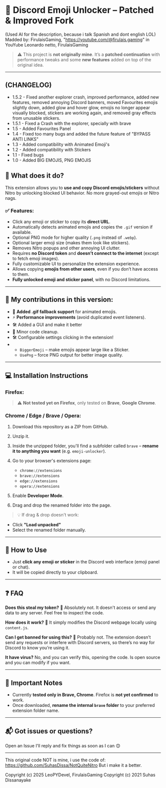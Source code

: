 # 💬 Discord Emoji Unlocker – **Patched & Improved Fork**
(Used AI for the description, because i talk Spanish and dont english LOL)
Madded by: FirulaisGaming, "https://youtube.com/@firulais.gaming" in YouYube
Leonardo netto, FirulaisGaming

> ⚠️ This project is **not originally mine**. It’s a **patched continuation** with performance tweaks and some **new features** added on top of the original idea.

---

## (CHANGELOG)
* 1.5.2 - Fixed another explorer crash, improved performance, added new features, removed annoying Discord banners, moved Favourites emojis slightly down, added glow and hover glow, emojis no longer appear visually blocked, stickers are working again, and removed gray effects from unusable stickers.
* 1.5.1 - Fixed a Crash with the explorer, specially with brave
* 1.5 - Added Favourites Panel
* 1.4 - Fixed too many bugs and added the future feature of "BYPASS ANTI LINKS"
* 1.3 - Added compatibility with Animated Emoji's
* 1.2 - Added compatibility with Stickers
* 1.1 - Fixed bugs
* 1.0 - Added BIG EMOJIS, PNG EMOJIS

## 🚀 What does it do?

This extension allows you to **use and copy Discord emojis/stickers** without Nitro by unlocking blocked UI behavior. No more grayed-out emojis or Nitro nags.

### ✅ Features:

* Click any emoji or sticker to copy its **direct URL**.
* Automatically detects animated emojis and copies the `.gif` version if available.
* Optional PNG mode for higher quality (`.png` instead of `.webp`).
* Optional larger emoji size (makes them look like stickers).
* Removes Nitro popups and other annoying UI clutter.
* Requires **no Discord token** and **doesn’t connect to the internet** (except to fetch emoji images).
* Fully customizable UI to personalize the extension experience.
* Allows copying **emojis from other users**, even if you don’t have access to them.
* **Fully unlocked emoji and sticker panel**, with no Discord limitations.

---

## 🔧 My contributions in this version:

* 🔄 **Added .gif fallback support** for animated emojis.
* ⚡ **Performance improvements** (avoid duplicated event listeners).
* 🛠️ Added a GUI and make it better
* 🧼 Minor code cleanup.
* 🛠️ Configurable settings clicking in the extension!
* 
  * `BiggerEmoji` – make emojis appear large like a Sticker.
  * `UsePng` – force PNG output for better image quality.

---

## 💻 Installation Instructions

### Firefox:

> ⚠️ **Not tested yet on Firefox**, only tested on **Brave**, **Google Chrome**.

### Chrome / Edge / Brave / Opera:

1. Download this repository as a ZIP from GitHub.
2. Unzip it.
3. Inside the unzipped folder, you'll find a subfolder called `brave` – **rename it to anything you want** (e.g. `emoji-unlocker`).
4. Go to your browser's extensions page:

   * `chrome://extensions`
   * `brave://extensions`
   * `edge://extensions`
   * `opera://extensions`
5. Enable **Developer Mode**.
6. Drag and drop the renamed folder into the page.

> 💡 If drag & drop doesn't work:

* Click **"Load unpacked"**
* Select the renamed folder manually.

---

## 🧪 How to Use

* Just **click any emoji or sticker** in the Discord web interface (emoji panel or chat).
* It will be copied directly to your clipboard.

---

## ❓ FAQ

**Does this steal my token?**
🚫 Absolutely not. It doesn't access or send any data to any server. Feel free to inspect the code.

**How does it work?**
🧠 It simply modifies the Discord webpage locally using `content.js`.

**Can I get banned for using this?**
🤷 Probably not. The extension doesn’t send any requests or interfere with Discord servers, so there’s no way for Discord to know you’re using it.

**It have virus?**
No, and you can verify this, opening the code. Is open source and you can modify if you want.

---

## 📢 Important Notes

* Currently **tested only in Brave, Chrome**. Firefox is **not yet confirmed** to work.
* Once downloaded, **rename the internal `brave` folder** to your preferred extension folder name.

---

## 📬 Got issues or questions?

Open an Issue I'll reply and fix things as soon as I can 😊

---


This original code NOT is mine, i use the code of: https://github.com/SuhasDissa/NotQuiteNitro
But i make it a better.

Copyright (c) 2025 LeoPYDevel, FirulaisGaming
Copyright (c) 2021 Suhas Dissanayake
